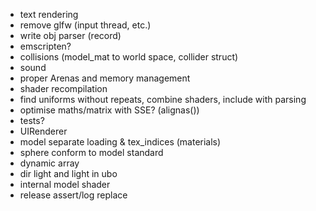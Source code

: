 - text rendering
- remove glfw (input thread, etc.)
- write obj parser (record)
- emscripten?
- collisions (model_mat to world space, collider struct)
- sound
- proper Arenas and memory management
- shader recompilation
- find uniforms without repeats, combine shaders, include with parsing
- optimise maths/matrix with SSE? (alignas())
- tests?
- UIRenderer
- model separate loading & tex_indices (materials)
- sphere conform to model standard
- dynamic array
- dir light and light in ubo
- internal model shader
- release assert/log replace 